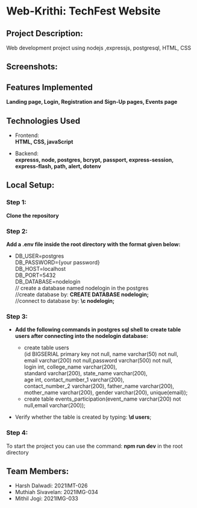 # Web-Krithi: TechFest Website
## Project Description:

Web development project using nodejs ,expressjs, postgresql, HTML, CSS


## Screenshots:


## Features Implemented
**Landing page, Login, Registration and Sign-Up pages, Events page**

## Technologies Used

- Frontend:<br/>
**HTML, CSS, javaScript**

- Backend:<br/>
**expresss, node, postgres, bcrypt, passport, express-session, express-flash, path, alert, dotenv**

## Local Setup:

### Step 1:

**Clone the repository**

### Step 2:

**Add a .env file inside the root directory with the format given below:**<br />

- DB_USER=postgres<br />
DB_PASSWORD={your password}<br />
DB_HOST=localhost<br />
DB_PORT=5432<br />
DB_DATABASE=nodelogin<br /> // create a database named nodelogin in the postgres<br />
                      //create database by: **CREATE DATABASE nodelogin;**<br />
                      //connect to database by: **\c nodelogin;**<br />
### Step 3:

- **Add the following commands in postgres sql shell to create table users after connecting into the nodelogin database:**

  - create table users<br />(id BIGSERIAL primary key not null, name varchar(50) not null,<br /> email varchar(200) not null,password varchar(500) not null,<br />login int, college_name varchar(200),<br/> standard varchar(200), state_name varchar(200),<br/> age int, contact_number_1 varchar(200),<br/> contact_number_2 varchar(200), father_name varchar(200),<br/> mother_name varchar(200), gender varchar(200), unique(email));
  - create table events_participation(event_name varchar(200) not null,email varchar(200));


- Verify whether the table is created by typing: **\d users**;

### Step 4:
 
To start the project you can use the command: **npm run dev** in the root directory

## Team Members:

- Harsh Dalwadi:      2021IMT-026
- Muthiah Sivavelan:  2021IMG-034
- Mithil Jogi:        2021IMG-033

